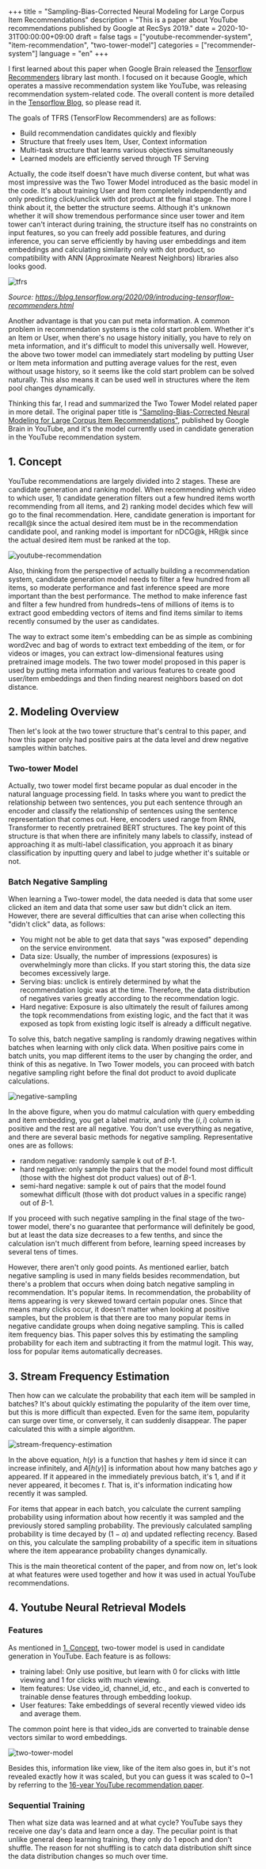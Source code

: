 +++
title = "Sampling-Bias-Corrected Neural Modeling for Large Corpus Item Recommendations"
description = "This is a paper about YouTube recommendations published by Google at RecSys 2019."
date = 2020-10-31T00:00:00+09:00
draft = false
tags = ["youtube-recommender-system", "item-recommendation", "two-tower-model"]
categories = ["recommender-system"]
language = "en"
+++

I first learned about this paper when Google Brain released the [Tensorflow Recommenders](https://github.com/tensorflow/recommenders) library last month. I focused on it because Google, which operates a massive recommendation system like YouTube, was releasing recommendation system-related code. The overall content is more detailed in the [Tensorflow Blog](https://blog.tensorflow.org/2020/09/introducing-tensorflow-recommenders.html), so please read it.

The goals of TFRS (TensorFlow Recommenders) are as follows:

- Build recommendation candidates quickly and flexibly
- Structure that freely uses Item, User, Context information
- Multi-task structure that learns various objectives simultaneously
- Learned models are efficiently served through TF Serving

Actually, the code itself doesn't have much diverse content, but what was most impressive was the Two Tower Model introduced as the basic model in the code. It's about training User and Item completely independently and only predicting click/unclick with dot product at the final stage. The more I think about it, the better the structure seems. Although it's unknown whether it will show tremendous performance since user tower and item tower can't interact during training, the structure itself has no constraints on input features, so you can freely add possible features, and during inference, you can serve efficiently by having user embeddings and item embeddings and calculating similarity only with dot product, so compatibility with ANN (Approximate Nearest Neighbors) libraries also looks good.

![tfrs](/images/2020-10/201031_tfrs.gif)

*Source: https://blog.tensorflow.org/2020/09/introducing-tensorflow-recommenders.html*

Another advantage is that you can put meta information. A common problem in recommendation systems is the cold start problem. Whether it's an Item or User, when there's no usage history initially, you have to rely on meta information, and it's difficult to model this universally well. However, the above two tower model can immediately start modeling by putting User or Item meta information and putting average values for the rest, even without usage history, so it seems like the cold start problem can be solved naturally. This also means it can be used well in structures where the item pool changes dynamically.

Thinking this far, I read and summarized the Two Tower Model related paper in more detail. The original paper title is ["Sampling-Bias-Corrected Neural Modeling for Large Corpus Item Recommendations"](https://dl.acm.org/doi/10.1145/3298689.3346996), published by Google Brain in YouTube, and it's the model currently used in candidate generation in the YouTube recommendation system.

## 1. Concept

YouTube recommendations are largely divided into 2 stages. These are candidate generation and ranking model. When recommending which video to which user, 1) candidate generation filters out a few hundred items worth recommending from all items, and 2) ranking model decides which few will go to the final recommendation. Here, candidate generation is important for recall@k since the actual desired item must be in the recommendation candidate pool, and ranking model is important for nDCG@k, HR@k since the actual desired item must be ranked at the top.

![youtube-recommendation](/images/2020-10/201031_youtube.png)

Also, thinking from the perspective of actually building a recommendation system, candidate generation model needs to filter a few hundred from all items, so moderate performance and fast inference speed are more important than the best performance. The method to make inference fast and filter a few hundred from hundreds~tens of millions of items is to extract good embedding vectors of items and find items similar to items recently consumed by the user as candidates.

The way to extract some item's embedding can be as simple as combining word2vec and bag of words to extract text embedding of the item, or for videos or images, you can extract low-dimensional features using pretrained image models. The two tower model proposed in this paper is used by putting meta information and various features to create good user/item embeddings and then finding nearest neighbors based on dot distance.

## 2. Modeling Overview

Then let's look at the two tower structure that's central to this paper, and how this paper only had positive pairs at the data level and drew negative samples within batches.

### Two-tower Model

Actually, two tower model first became popular as dual encoder in the natural language processing field. In tasks where you want to predict the relationship between two sentences, you put each sentence through an encoder and classify the relationship of sentences using the sentence representation that comes out. Here, encoders used range from RNN, Transformer to recently pretrained BERT structures. The key point of this structure is that when there are infinitely many labels to classify, instead of approaching it as multi-label classification, you approach it as binary classification by inputting query and label to judge whether it's suitable or not.

### Batch Negative Sampling

When learning a Two-tower model, the data needed is data that some user clicked an item and data that some user saw but didn't click an item. However, there are several difficulties that can arise when collecting this "didn't click" data, as follows:

- You might not be able to get data that says "was exposed" depending on the service environment.
- Data size: Usually, the number of impressions (exposures) is overwhelmingly more than clicks. If you start storing this, the data size becomes excessively large.
- Serving bias: unclick is entirely determined by what the recommendation logic was at the time. Therefore, the data distribution of negatives varies greatly according to the recommendation logic.
- Hard negative: Exposure is also ultimately the result of failures among the topk recommendations from existing logic, and the fact that it was exposed as topk from existing logic itself is already a difficult negative.

To solve this, batch negative sampling is randomly drawing negatives within batches when learning with only click data. When positive pairs come in batch units, you map different items to the user by changing the order, and think of this as negative. In Two Tower models, you can proceed with batch negative sampling right before the final dot product to avoid duplicate calculations.

![negative-sampling](/images/2020-10/201031_negative_sampling.png)

In the above figure, when you do matmul calculation with query embedding and item embedding, you get a label matrix, and only the $(i,i)$ column is positive and the rest are all negative. You don't use everything as negative, and there are several basic methods for negative sampling. Representative ones are as follows:

- random negative: randomly sample k out of $B$-1.
- hard negative: only sample the pairs that the model found most difficult (those with the highest dot product values) out of $B$-1.
- semi-hard negative: sample k out of pairs that the model found somewhat difficult (those with dot product values in a specific range) out of $B$-1.

If you proceed with such negative sampling in the final stage of the two-tower model, there's no guarantee that performance will definitely be good, but at least the data size decreases to a few tenths, and since the calculation isn't much different from before, learning speed increases by several tens of times.

However, there aren't only good points. As mentioned earlier, batch negative sampling is used in many fields besides recommendation, but there's a problem that occurs when doing batch negative sampling in recommendation. It's popular items. In recommendation, the probability of items appearing is very skewed toward certain popular ones. Since that means many clicks occur, it doesn't matter when looking at positive samples, but the problem is that there are too many popular items in negative candidate groups when doing negative sampling. This is called item frequency bias. This paper solves this by estimating the sampling probability for each item and subtracting it from the matmul logit. This way, loss for popular items automatically decreases.

## 3. Stream Frequency Estimation

Then how can we calculate the probability that each item will be sampled in batches? It's about quickly estimating the popularity of the item over time, but this is more difficult than expected. Even for the same item, popularity can surge over time, or conversely, it can suddenly disappear. The paper calculated this with a simple algorithm.

![stream-frequency-estimation](/images/2020-10/201031_stream_frequency_estimation.png)

In the above equation, $h(y)$ is a function that hashes $y$ item id since it can increase infinitely, and $A[h(y)]$ is information about how many batches ago $y$ appeared. If it appeared in the immediately previous batch, it's 1, and if it never appeared, it becomes $t$. That is, it's information indicating how recently it was sampled.

For items that appear in each batch, you calculate the current sampling probability using information about how recently it was sampled and the previously stored sampling probability. The previously calculated sampling probability is time decayed by $(1-\alpha)$ and updated reflecting recency. Based on this, you calculate the sampling probability of a specific item in situations where the item appearance probability changes dynamically.

This is the main theoretical content of the paper, and from now on, let's look at what features were used together and how it was used in actual YouTube recommendations.

## 4. Youtube Neural Retrieval Models

### Features

As mentioned in [1. Concept](#1-concept), two-tower model is used in candidate generation in YouTube. Each feature is as follows:

- training label: Only use positive, but learn with 0 for clicks with little viewing and 1 for clicks with much viewing.
- Item features: Use video_id, channel_id, etc., and each is converted to trainable dense features through embedding lookup.
- User features: Take embeddings of several recently viewed video ids and average them.

The common point here is that video_ids are converted to trainable dense vectors similar to word embeddings.

![two-tower-model](/images/2020-10/201031_two_tower_model.png)

Besides this, information like view, like of the item also goes in, but it's not revealed exactly how it was scaled, but you can guess it was scaled to 0~1 by referring to the [16-year YouTube recommendation paper](https://static.googleusercontent.com/media/research.google.com/ko//pubs/archive/45530.pdf).

### Sequential Training

Then what size data was learned and at what cycle? YouTube says they receive one day's data and learn once a day. The peculiar point is that unlike general deep learning training, they only do 1 epoch and don't shuffle. The reason for not shuffling is to catch data distribution shift since the data distribution changes so much over time. 